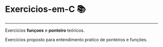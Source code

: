 # Exercicios-em-C 📚
***
Exercicios **funçoes** e **ponteiro** teóricos.

Exercicios proposto para entendimento pratico de ponteiros e funções.
